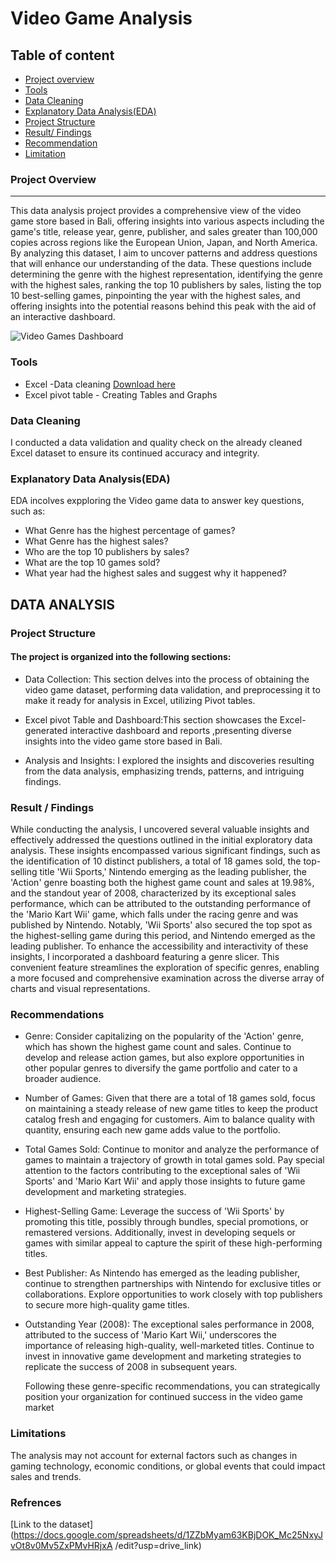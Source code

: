 # Video Game Analysis

## Table of content
 - [Project overview](project.overview)
 - [Tools](tools)
 - [Data Cleaning](data.cleaning)
 - [Explanatory Data Analysis(EDA)](explanatory.data.analysis(EDA))
 - [Project Structure](Project.structure)
 - [Result/ Findings](Result./Findings)
 - [Recommendation](recommendation)
 - [Limitation](limitation)
   

### Project Overview
---
This data analysis project provides a comprehensive view of the video game store based in Bali, offering insights into various aspects including the game's title, release year, genre, publisher, and sales greater than 100,000 copies across regions like the European Union, Japan, and North America. By analyzing this dataset, I aim to uncover patterns and address questions that will enhance our understanding of the data. These questions include determining the genre with the highest representation, identifying the genre with the highest sales, ranking the top 10 publishers by sales, listing the top 10 best-selling games, pinpointing the year with the highest sales, and offering insights into the potential reasons behind this peak with the aid of an interactive dashboard.


![Video Games Dashboard](https://github.com/chieduife/Video-Games-Analysis/assets/148073427/6ec132c1-0b66-496f-9bf3-9f4229bf506f)


### Tools
- Excel -Data cleaning [Download here](https://microsoft.com)
- Excel pivot table - Creating Tables and Graphs

### Data Cleaning 
I conducted a data validation and quality check on the already cleaned Excel dataset to ensure its continued accuracy and integrity.


### Explanatory Data Analysis(EDA)

EDA incolves expploring the Video game data to answer key questions, such as:
- What Genre has the highest percentage of games?
- What Genre has the highest sales?
- Who are the top 10 publishers by sales?
- What are the top 10 games sold?
- What year had the highest sales and suggest why it happened?

 ## DATA ANALYSIS
  
 ### Project Structure
#### The project is organized into the following sections:
- Data Collection: This section delves into the process of obtaining the video game dataset, performing data validation, and preprocessing it to make it ready for analysis in Excel, utilizing Pivot tables.
  
- Excel pivot Table and Dashboard:This section showcases the Excel-generated interactive dashboard and reports ,presenting diverse insights into the video game store based in Bali.

- Analysis and Insights: I explored the insights and discoveries resulting from the data analysis, emphasizing trends, patterns, and intriguing findings.


### Result / Findings
While conducting the analysis, I uncovered several valuable insights and effectively addressed the questions outlined in the initial exploratory data analysis. These insights encompassed various significant findings, such as the identification of 10 distinct publishers, a total of 18 games sold, the top-selling title 'Wii Sports,' Nintendo emerging as the leading publisher, the 'Action' genre boasting both the highest game count and sales at 19.98%, and the standout year of 2008, characterized by its exceptional sales performance, which can be attributed to the outstanding performance of the 'Mario Kart Wii' game, which falls under the racing genre and was published by Nintendo. Notably, 'Wii Sports' also secured the top spot as the highest-selling game during this period, and Nintendo emerged as the leading publisher. To enhance the accessibility and interactivity of these insights, I incorporated a dashboard featuring a genre slicer. This convenient feature streamlines the exploration of specific genres, enabling a more focused and comprehensive examination across the diverse array of charts and visual representations.

### Recommendations
- Genre: Consider capitalizing on the popularity of the 'Action' genre, which has shown the highest game count and sales. Continue to develop and release action games, but also explore opportunities in other popular genres to diversify the game portfolio and cater to a broader audience.

- Number of Games: Given that there are a total of 18 games sold, focus on maintaining a steady release of new game titles to keep the product catalog fresh and engaging for customers. Aim to balance quality with quantity, ensuring each new game adds value to the portfolio.

- Total Games Sold: Continue to monitor and analyze the performance of games to maintain a trajectory of growth in total games sold. Pay special attention to the factors contributing to the exceptional sales of 'Wii Sports' and 'Mario Kart Wii' and apply those insights to future game development and marketing strategies.

- Highest-Selling Game: Leverage the success of 'Wii Sports' by promoting this title, possibly through bundles, special promotions, or remastered versions. Additionally, invest in developing sequels or games with similar appeal to capture the spirit of these high-performing titles.

- Best Publisher: As Nintendo has emerged as the leading publisher, continue to strengthen partnerships with Nintendo for exclusive titles or collaborations. Explore opportunities to work closely with top publishers to secure more high-quality game titles.

- Outstanding Year (2008): The exceptional sales performance in 2008, attributed to the success of 'Mario Kart Wii,' underscores the importance of releasing high-quality, well-marketed titles. Continue to invest in innovative game development and marketing strategies to replicate the success of 2008 in subsequent years.
  
  Following these genre-specific recommendations, you can strategically position your organization for continued success in the video game market

### Limitations
The analysis may not account for external factors such as changes in gaming technology, economic conditions, or global events that could impact sales and trends.


### Refrences
[Link to the dataset] (https://docs.google.com/spreadsheets/d/1ZZbMyam63KBjDOK_Mc25NxyJvOt8v0Mv5ZxPMvHRjxA
/edit?usp=drive_link)












  
